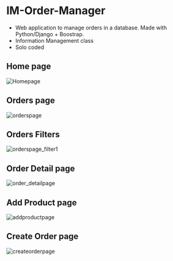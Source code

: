 # IM-Order-Manager
- Web application to manage orders in a database. Made with Python/Django + Boostrap.
- Information Management class
- Solo coded
##  Home page
![Homepage](https://user-images.githubusercontent.com/77330196/185746807-45c3a7cc-da0f-4f65-ab9a-029d2971e496.PNG)

## Orders page
![orderspage](https://user-images.githubusercontent.com/77330196/185746824-ce04a957-4d1c-4b50-850c-63390bbe266d.PNG)

## Orders Filters
![orderspage_filter1](https://user-images.githubusercontent.com/77330196/185746849-f1d67126-b0da-4938-a926-ab9191bcbb2a.PNG)

## Order Detail page
![order_detailpage](https://user-images.githubusercontent.com/77330196/185746903-b5e8f9ab-6a17-46ee-a954-1b3afd43fc12.PNG)


## Add Product page
![addproductpage](https://user-images.githubusercontent.com/77330196/185746858-2cdd5326-0ec1-49c1-b2a8-1c705384f97e.PNG)

## Create Order page
![createorderpage](https://user-images.githubusercontent.com/77330196/185746876-4f3dc004-9f31-486c-8407-ce564d246720.PNG)

##
